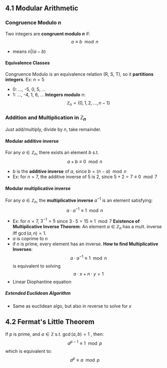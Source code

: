 ## 4.1 Modular Arithmetic
### Congruence Modulo $n$
Two integers are **congruent modulo $n$** if: 
$$a \equiv b\mod n$$
- means $n | (a-b)$
#### Equivalence Classes
Congruence Modulo is an equivalence relation (R, S, T), so it **partitions integers**.
Ex: $n = 5$
- 0: ..., -5, 0, 5, ...
- 1: ..., -4, 1, 6, ...
**Integers modulo** $n$:
$$\mathbb{Z}_n = \{0,1,2, \dots, n-1\}$$
### Addition and Multiplication in $\mathbb{Z}_n$
Just add/multiply, divide by $n$, take remainder.
#### Modular additive inverse
For any $a \in \mathbb{Z}_n$, there exists an element $b$ s.t.$$a + b \equiv 0 \mod n$$
- $b$ is the **additive inverse** of $a$, since $b = (n-a) \mod n$
- Ex: for $n=7$, the additive inverse of $5$ is 2, since $5 + 2 = 7 \equiv 0 \mod 7$
#### Modular multiplicative inverse
For any $a \in \mathbb{Z}_n$, the **multiplicative inverse** $a^{-1}$ is an element satisfying:
$$a \cdot a^{-1} \equiv 1 \mod n$$
- Ex: for $n = 7$, $3^{-1}= 5$ since $3 \cdot 5 = 15 \equiv 1 \mod 7$
**Existence of Multiplicative Inverse Theorem**:
An element $a \in \mathbb{Z}_n$ has a mult. inverse iff $\gcd(a,n) = 1$.
- $a$ is coprime to $n$
- if $n$ is prime, every element has an inverse.
**How to find Multiplicative Inverses**:
$$a \cdot a^{-1} \equiv 1 \mod n $$
is equivalent to solving
$$a \cdot x + n \cdot y = 1$$
- Linear Diophantine equation
##### Extended Euclidean Algorithm
- Same as euclidean algo, but also in reverse to solve for $x$
## 4.2 Fermat's Little Theorem
If $p$ is prime, and $a \in \mathbb{Z}$  s.t. $\gcd(a,b) = 1$ , then:
$$a^{p-1} \equiv 1 \mod p$$
which is equivalent to:
$$a^p \equiv a \mod p$$
